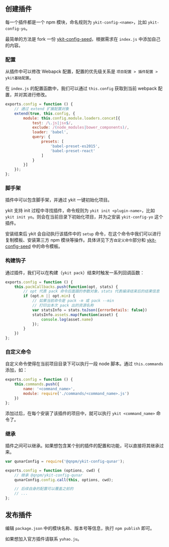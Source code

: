 ## 创建插件

每一个插件都是一个 npm 模块，命名规则为 `ykit-config-<name>`，比如 `ykit-config-yo`。

最简单的方法是 fork 一份 [ykit-config-seed][2]，根据需求在 `index.js` 中添加自己的内容。

### 配置

从插件中可以修改 Webapck 配置，配置的优先级关系是 `项目配置 > 插件配置 > ykit基础配置`。

在 `index.js` 的配置函数中，我们可以通过 `this.config` 获取到当前 webpack 配置，并对其进行修改。

```javascript
exports.config = function () {
    // 通过 extend 扩展配置对象
    extend(true, this.config, {
        module: this.config.module.loaders.concat[{
            test: /\.js|jsx$/,
            exclude: /(node_modules|bower_components)/,
            loader: 'babel',
            query: {
                presets: [
                    'babel-preset-es2015',
                    'babel-preset-react'
                ]
            }
        }]
    });
};
```

### 脚手架

插件中可以包含脚手架，并通过 ykit 一键初始化项目。

ykit 支持 init 过程中寻找插件，命令规则为 `ykit init <plugin-name>`，比如 `ykit init yo`。则会在当前目录下初始化项目，并为之安装 `ykit-config-yo`
 这个插件。

安装结束后 ykit 会自动执行该插件中的 `setup` 命令，在这个命令中我们可以进行复制模板、安装第三方 npm 模块等操作。具体详见下方`自定义命令`部分和 [ykit-config-seed][2] 中的命令模板。

### 构建钩子

通过插件，我们可以在构建（`ykit pack`）结束时触发一系列回调函数：

```javascript
exports.config = function () {
    this.packCallbacks.push(function(opt, stats) {
        // opt 代表 pack 命令后面跟的参数对象，stats 代表编译结束后的结果信息
        if (opt.m || opt.min) {
            // 如果当前命令是 pack -m 或 pack --min
            // 打印出本次 pack 出的资源名称
            var statsInfo = stats.toJson({errorDetails: false})
            statsInfo.assets.map(function(asset) {
                console.log(asset.name)
            });
        }
    })
};
```

### 自定义命令

自定义命令使得在当前项目目录下可以执行一段 node 脚本。通过 `this.commands` 添加，如：

```javascript
exports.config = function () {
    this.commands.push({
        name: '<command_name>',
        module: require('./commands/<command_name>.js')
    })
};
```

添加过后，在每个安装了该插件的项目中，就可以执行 `ykit <command_name>` 命令了。

### 继承

插件之间可以继承。如果想包含某个别的插件的配置和功能，可以直接将其继承过来。

```javascript
var qunarConfig = require('@qnpm/ykit-config-qunar');

exports.config = function (options, cwd) {
    // 继承 @qnpm/ykit-config-qunar
    qunarConfig.config.call(this, options, cwd);

    // 后续自身的配置可以覆盖之前的
    // ...
};
```

## 发布插件

编辑 `package.json` 中的模块名称、版本号等信息，执行 `npm publish` 即可。

如果想加入官方插件请联系 `yuhao.ju`。

[1]: http://gitlab.corp.qunar.com/mfe/ykit-config-qunar
[2]: http://gitlab.corp.qunar.com/mfe/ykit-config-seed
[3]: https://docs.npmjs.com/misc/developers
